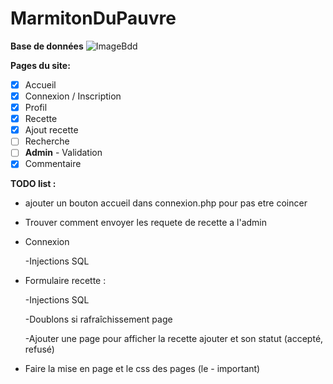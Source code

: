 # MarmitonDuPauvre



**Base de données**
![ImageBdd](https://github.com/Anatpqs/MarmitonDuPauvre/raw/main/bdd/bdd.png)

**Pages du site:**
- [x] Accueil
- [x] Connexion / Inscription
- [x] Profil
- [x] Recette
- [x] Ajout recette
- [ ] Recherche
- [ ] **Admin** - Validation
- [x] Commentaire

**TODO list :**

- ajouter un bouton accueil dans connexion.php pour pas etre coincer

- Trouver comment envoyer les requete de recette a l'admin

- Connexion 

  -Injections SQL

- Formulaire recette :  

  -Injections SQL
  
  -Doublons si rafraîchissement page
  
  -Ajouter une page pour afficher la recette ajouter et son statut (accepté, refusé)

- Faire la mise en page et le css des pages (le - important)
